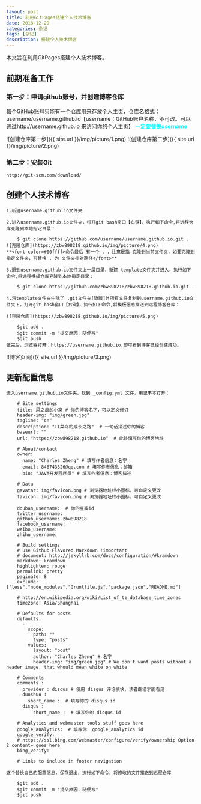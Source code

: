 ```yaml
---
layout: post
title: 利用GitPages搭建个人技术博客
date: 2018-12-29
categories: 杂记
tags: [杂记]
description: 搭建个人技术博客
---
```


本文旨在利用GitPages搭建个人技术博客。

## 前期准备工作

### 第一步：申请github账号，并创建博客仓库

每个GitHub账号只能有一个仓库用来存放个人主页，仓库名格式：
username/username.github.io【username：GitHub账户名称，不可改。可以通过http://username.github.io 来访问你的个人主页】
**<font color=#00ffff>一定要替换username</font>**

![创建仓库第一步]({{ site.url }}/img/picture/1.png)
![创建仓库第二步]({{ site.url }}/img/picture/2.png)

### 第二步：安装Git

``` Git下载地址
http://git-scm.com/download/
```

## 创建个人技术博客

```
1.新建username.github.io文件夹

```
```
2.进入username.github.io文件夹，打开git bash窗口【右键】，执行如下命令,将远程仓库克隆到本地指定目录：

	$ git clone https://github.com/username/username.github.io.git .
![克隆仓库](https://zbw898218.github.io/img/picture/4.png)
**<font color=#00ffff>命令最后 有一个 . ，注意是指 克隆到当前文件夹，如要克隆到指定文件夹，可替换 . 为 文件夹相对路径</font>**
```
```
3.退到username.github.io文件夹上一层目录，新建 template文件夹并进入，执行如下命令,将远程模板仓库克隆到本地指定目录：

	$ git clone https://github.com/zbw898218/zbw898218.github.io.git .
```
```
4.将template文件夹中除了 .git文件夹[隐藏]外所有文件复制到username.github.io文件夹下，打开git bash窗口【右键】，执行如下命令,将模板信息推送到远程博客仓库：

![克隆仓库](https://zbw898218.github.io/img/picture/5.png)

	$git add .
	$git commit -m "提交原因，随便写"
	$git push
做完后，浏览器打开：https://username.github.io,即可看到博客已经创建成功。
```

![博客页面]({{ site.url }}/img/picture/3.png)

## 更新配置信息

```
进入username.github.io文件夹，找到 _config.yml 文件，用记事本打开：

	# Site settings
	title: 风之痕的小窝 # 你的博客名字，可以定义修订
	header-img: "img/green.jpg"
	tagline: "cn"  
	description: "IT菜鸟的成长之路"  # 一句话描述你的博客
	baseurl: ""
	url: "https://zbw898218.github.io"  # 此处填写你的博客地址 
	
	# About/contact
	owner: 
	  name: "Charles Zheng" # 填写作者信息：名字
	  email: 846743326@qq.com # 填写作者信息：邮箱
	  bio: "JAVA开发程序员" # 填写作者信息：博客描述
	
	# Data
	gavatar: img/favicon.png # 浏览器地址栏小图标，可自定义更改
	favicon: img/favicon.png # 浏览器地址栏小图标，可自定义更改
	
	douban_username:  # 你的豆瓣id
	twitter_username: 
	github_username: zbw898218
	facebook_username: 
	weibo_username: 
	zhihu_username: 
	
	# Build settings  
	# use Github Flavored Markdown !important  
	# document: http://jekyllrb.com/docs/configuration/#kramdown  
	markdown: kramdown
	highlighter: rouge
	permalink: pretty
	paginate: 8
	exclude: ["less","node_modules","Gruntfile.js","package.json","README.md"]
	
	# http://en.wikipedia.org/wiki/List_of_tz_database_time_zones
	timezone: Asia/Shanghai
	
	# Defaults for posts
	defaults:
	  -
	    scope: 
	      path: ""
	      type: "posts"
	    values:
	      layout: "post"
	      author: "Charles Zheng" # 名字
	      header-img: "img/green.jpg" # We don't want posts without a header image, that whould mean white on white
	
	# Comments 
	comments :
	  provider : disqus # 使用 disqus 评论模块，读者翻墙才能看见
	  duoshuo :
	    short_name :  # 填写你的 disqus id
	  disqus :
	      short_name :  # 填写你的 disqus id
	
	# Analytics and webmaster tools stuff goes here
	google_analytics:  # 填写你  google_analytics id
	google_verify:
	# https://ssl.bing.com/webmaster/configure/verify/ownership Option 2 content= goes here
	bing_verify:
	
	# Links to include in footer navigation	

逐个替换自己的配置信息，保存退出，执行如下命令，将修改的文件推送到远程仓库
	
	$git add .
	$git commit -m "提交原因，随便写"
	$git push

```
